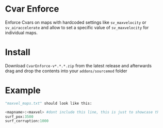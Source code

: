 # Cvar Enforce

Enforce Cvars on maps with hardcoded settings like `sv_maxvelocity` or `sv_airaccelerate` and allow to set a specific value of `sv_maxvelocity` for individual maps.

# Install

Download `CvarEnforce-v*.*.*.zip` from the latest release and afterwards drag and drop the contents into your `addons/sourcemod` folder

# Example

```python
"maxvel_maps.txt" should look like this:

<mapname>:<maxvel> #dont include this line, this is just to showcase the formatting
surf_pox:3500
surf_corruption:1000
```
